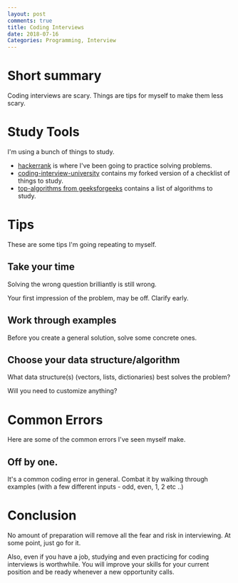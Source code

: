 ```yaml
---
layout: post
comments: true
title: Coding Interviews
date: 2018-07-16
Categories: Programming, Interview
---
```


# Short summary 
Coding interviews are scary. Things are tips for myself to make them less scary.

# Study Tools

I'm using a bunch of things to study.

- [hackerrank](https://www.hackerrank.com/) is where I've been going to practice solving problems.
- [coding-interview-university](https://github.com/programmerdays/coding-interview-university) contains my forked version of a checklist of things to study.
- [top-algorithms from geeksforgeeks](https://www.geeksforgeeks.org/top-10-algorithms-in-interview-questions/) contains a list of algorithms to study.

# Tips

These are some tips I'm going repeating to myself.

## Take your time  
Solving the wrong question brilliantly is still wrong.

Your first impression of the problem, may be off. Clarify early.

## Work through examples

Before you create a general solution, solve some concrete ones.

## Choose your data structure/algorithm

What data structure(s) (vectors, lists, dictionaries) best solves the problem? 

Will you need to customize anything?

# Common Errors

Here are some of the common errors I've seen myself make.

## Off by one.

It's a common coding error in general. Combat it by walking through examples (with a few different inputs - odd, even, 1, 2 etc ..)

# Conclusion

No amount of preparation will remove all the fear and risk in interviewing. At some point, just go for it.

Also, even if you have a job, studying and even practicing for coding interviews is worthwhile. You will improve your skills for your current position and be ready whenever a new opportunity calls.
